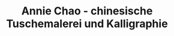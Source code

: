 ---
title: "Annie Chao - chinesische Tuschemalerei und Kalligraphie"
url: /muenchen/annie-chao-chinesische-tuschemalerei-und-kalligraphie/
shop: Kunst
---